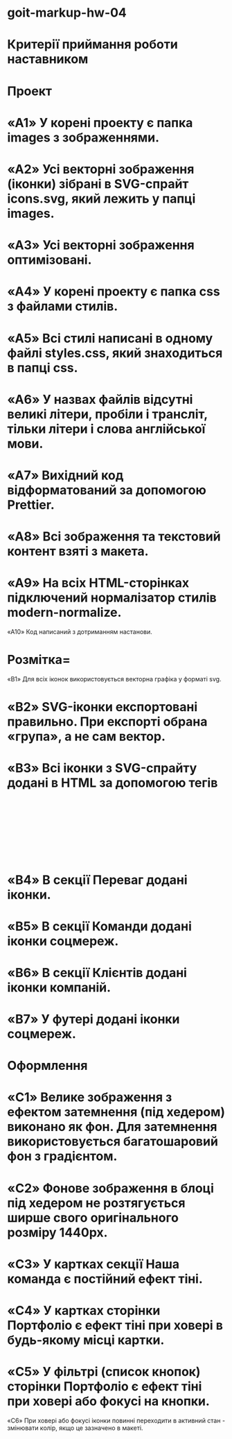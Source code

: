 # goit-markup-hw-04

# Критерії приймання роботи наставником

# Проект

# «A1» У корені проекту є папка images з зображеннями.

# «A2» Усі векторні зображення (іконки) зібрані в SVG-спрайт icons.svg, який лежить у папці images.

# «A3» Усі векторні зображення оптимізовані.

# «A4» У корені проекту є папка css з файлами стилів.

# «A5» Всі стилі написані в одному файлі styles.css, який знаходиться в папці css.

# «A6» У назвах файлів відсутні великі літери, пробіли і трансліт, тільки літери і слова англійської мови.

# «A7» Вихідний код відформатований за допомогою Prettier.

# «A8» Всі зображення та текстовий контент взяті з макета.

# «A9» На всіх HTML-сторінках підключений нормалізатор стилів modern-normalize.

«A10» Код написаний з дотриманням настанови.

# Розмітка=

«B1» Для всіх іконок використовується векторна графіка у форматі svg.

# «B2» SVG-іконки експортовані правильно. При експорті обрана «група», а не сам вектор.

# «B3» Всі іконки з SVG-спрайту додані в HTML за допомогою тегів <svg> і <use>

# «B4» В секції Переваг додані іконки.

# «B5» В секції Команди додані іконки соцмереж.

# «B6» В секції Клієнтів додані іконки компаній.

# «B7» У футері додані іконки соцмереж.

# Оформлення

# «C1» Велике зображення з ефектом затемнення (під хедером) виконано як фон. Для затемнення використовується багатошаровий фон з градієнтом.

# «C2» Фонове зображення в блоці під хедером не розтягується ширше свого оригінального розміру 1440рх.

# «C3» У картках секції Наша команда є постійний ефект тіні.

# «C4» У картках сторінки Портфоліо є ефект тіні при ховері в будь-якому місці картки.

# «C5» У фільтрі (список кнопок) сторінки Портфоліо є ефект тіні при ховері або фокусі на кнопки.

«C6» При ховері або фокусі іконки повинні переходити в активний стан - змінювати колір, якщо це зазначено в макеті.
